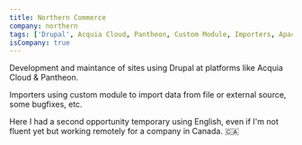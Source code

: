 ```yaml
---
title: Northern Commerce
company: northern
tags: ['Drupal', Acquia Cloud, Pantheon, Custom Module, Importers, Apache Solr]
isCompany: true
---
```


Development and maintance of sites using Drupal at platforms like Acquia Cloud & Pantheon.

Importers using custom module to import data from file or external source, some bugfixes, etc.

Here I had a second opportunity temporary using English, even if I'm not fluent yet but working remotely for a company in Canada. 🇨🇦
